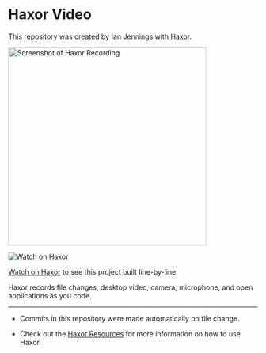 # Haxor Video

This repository was created by Ian Jennings with [Haxor](https://app.haxor.sh/replay/1a2a8ab1-919b-419f-8bc0-26ee8b276910).

<a href="https://app.haxor.sh/replay/1a2a8ab1-919b-419f-8bc0-26ee8b276910"><img src="https://app.haxor.sh/replay/1a2a8ab1-919b-419f-8bc0-26ee8b276910/screenshot" alt="Screenshot of Haxor Recording" width="400" /></a> 

<a href="https://app.haxor.sh/replay/1a2a8ab1-919b-419f-8bc0-26ee8b276910"><img src="https://app.haxor.sh/images/watch-on-haxor.png" alt="Watch on Haxor" /></a> 

[Watch on Haxor](https://app.haxor.sh/replay/1a2a8ab1-919b-419f-8bc0-26ee8b276910) to see this project built line-by-line.

Haxor records file changes, desktop video, camera, microphone, and open applications as you code.


---
* Commits in this repository were made automatically on file change.

* Check out the [Haxor Resources](https://app.haxor.sh) for more information on how to use Haxor.